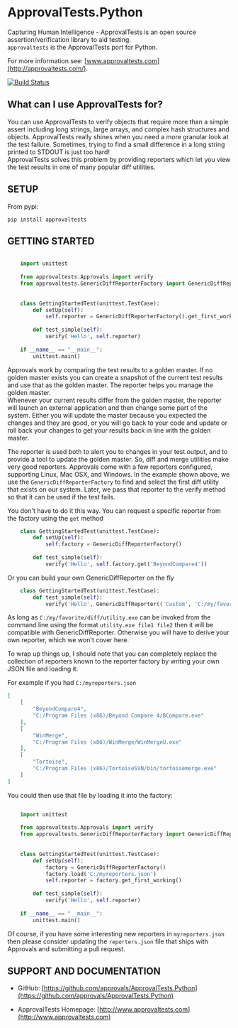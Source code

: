 # ApprovalTests.Python

Capturing Human Intelligence - ApprovalTests is an open source assertion/verification library to aid testing.  
`approvaltests` is the ApprovalTests port for Python.

For more information see: [www.approvaltests.com](http://approvaltests.com/).

[![Build Status](https://travis-ci.org/approvals/ApprovalTests.Python.png?branch=master)](https://travis-ci.org/approvals/ApprovalsTests.Python)

## What can I use ApprovalTests for?

You can use ApprovalTests to verify objects that require more than a simple assert including long strings, large arrays, 
and complex hash structures and objects.  ApprovalTests really shines when you need a more granular look at the test 
failure.  Sometimes, trying to find a small difference in a long string printed to STDOUT is just too hard!  
ApprovalTests solves this problem by providing reporters which let you view the test results in one of many popular diff 
utilities.

## SETUP

From pypi:

	pip install approvaltests

## GETTING STARTED

```python

    import unittest
    
    from approvaltests.Approvals import verify
    from approvaltests.GenericDiffReporterFactory import GenericDiffReporterFactory
    
    
    class GettingStartedTest(unittest.TestCase):
        def setUp(self):
            self.reporter = GenericDiffReporterFactory().get_first_working()
    
        def test_simple(self):
            verify('Hello', self.reporter)
    
    if __name__ == "__main__":
        unittest.main()
```

Approvals work by comparing the test results to a golden master.  If no golden master exists you can create a snapshot 
of the current test results and use that as the golden master.  The reporter helps you manage the golden master.  
Whenever your current results differ from the golden master, the reporter will launch an external application and then 
change some part of the system.  Either you will update the master because you expected the changes and they are good,
or you will go back to your code and update or roll back your changes to get your results back in line with the 
golden master.

The reporter is used both to alert you to changes in your test output, and to provide a tool to update the golden 
master.  So, diff and merge utilities make very good reporters.  Approvals come with a few reporters configured, 
supporting Linux, Mac OSX, and Windows.  In the example shown above, we use the `GenericDiffReporterFactory` to find 
and select the first diff utility that exists on our system.  Later, we pass that reporter to the verify method so that
it can be used if the test fails.

You don't have to do it this way.  You can request a specific reporter from the factory using the `get` method

```python    
    class GettingStartedTest(unittest.TestCase):
        def setUp(self):
            self.factory = GenericDiffReporterFactory()
    
        def test_simple(self):
            verify('Hello', self.factory.get('BeyondCompare4'))
```

Or you can build your own GenericDiffReporter on the fly

```python    
    class GettingStartedTest(unittest.TestCase):
        def test_simple(self):
            verify('Hello', GenericDiffReporter(('Custom', 'C:/my/favorite/diff/utility.exe')))
```

As long as `C:/my/favorite/diff/utility.exe` can be invoked from the command line using the format `utility.exe file1 file2` 
then it will be compatible with GenericDiffReporter.  Otherwise you will have to derive your own reporter, which 
we won't cover here.

To wrap up things up, I should note that you can completely replace the collection of reporters known to the reporter 
factory by writing your own JSON file and loading it.

For example if you had `C:/myreporters.json`

```json
[
    [
        "BeyondCompare4",
        "C:/Program Files (x86)/Beyond Compare 4/BCompare.exe"
    ],
    [
        "WinMerge",
        "C:/Program Files (x86)/WinMerge/WinMergeU.exe"
    ],
    [
        "Tortoise",
        "C:/Program Files (x86)/TortoiseSVN/bin/tortoisemerge.exe"
    ]
]
```

You could then use that file by loading it into the factory:

```python

    import unittest
    
    from approvaltests.Approvals import verify
    from approvaltests.GenericDiffReporterFactory import GenericDiffReporterFactory
    
    
    class GettingStartedTest(unittest.TestCase):
        def setUp(self):
            factory = GenericDiffReporterFactory()
            factory.load('C:/myreporters.json')
            self.reporter = factory.get_first_working()
    
        def test_simple(self):
            verify('Hello', self.reporter)
    
    if __name__ == "__main__":
        unittest.main()
```

Of course, if you have some interesting new reporters in `myreporters.json` then please consider updating the 
`reporters.json` file that ships with Approvals and submitting a pull request.


## SUPPORT AND DOCUMENTATION

* GitHub: [https://github.com/approvals/ApprovalTests.Python](https://github.com/approvals/ApprovalTests.Python)

* ApprovalTests Homepage: [http://www.approvaltests.com](http://www.approvaltests.com)
